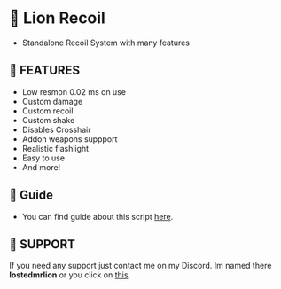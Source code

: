 # 🦁 Lion Recoil

- Standalone Recoil System with many features

## 🙆 FEATURES

- Low resmon 0.02 ms on use
- Custom damage
- Custom recoil
- Custom shake
- Disables Crosshair
- Addon weapons suppport
- Realistic flashlight
- Easy to use
- And more!

## 📘 Guide

- You can find guide about this script [here](https://dev.lionsproject.eu/).

## 🦁 SUPPORT

If you need any support just contact me on my Discord. Im named there **lostedmrlion** or you click on [this](https://discord.com/users/710549603216261141).
